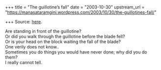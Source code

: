 +++
title = "The guillotine’s fall"
date = "2003-10-30"
upstream_url = "https://manasataramgini.wordpress.com/2003/10/30/the-guillotines-fall/"

+++
Source: [here](https://manasataramgini.wordpress.com/2003/10/30/the-guillotines-fall/).

Are standing in front of the guillotine?  
Or did you walk through the guillotine before the blade fell?  
Or is your head on the block waiting the fall of the blade?  
One verily does not know..  
Sometimes you do things you would have never done; why did you do them?  
I really cannot tell.

